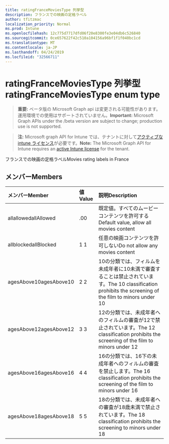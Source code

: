 ```yaml
---
title: ratingFranceMoviesType 列挙型
description: フランスでの映画の定格ラベル
author: tfitzmac
localization_priority: Normal
ms.prod: Intune
ms.openlocfilehash: 12c775d7717dfd06f20e8300fe3e04db6c526840
ms.sourcegitcommit: 0ce657622f42c510a104156a96bf1f1f040bc1cd
ms.translationtype: MT
ms.contentlocale: ja-JP
ms.lasthandoff: 04/24/2019
ms.locfileid: "32566711"
---
```

# <a name="ratingfrancemoviestype-enum-type"></a><span data-ttu-id="00187-103">ratingFranceMoviesType 列挙型</span><span class="sxs-lookup"><span data-stu-id="00187-103">ratingFranceMoviesType enum type</span></span>

> <span data-ttu-id="00187-104">**重要:** ベータ版の Microsoft Graph api は変更される可能性があります。運用環境での使用はサポートされていません。</span><span class="sxs-lookup"><span data-stu-id="00187-104">**Important:** Microsoft Graph APIs under the /beta version are subject to change; production use is not supported.</span></span>

> <span data-ttu-id="00187-105">**注:** Microsoft graph API for Intune では、テナントに対して[アクティブな intune ライセンス](https://go.microsoft.com/fwlink/?linkid=839381)が必要です。</span><span class="sxs-lookup"><span data-stu-id="00187-105">**Note:** The Microsoft Graph API for Intune requires an [active Intune license](https://go.microsoft.com/fwlink/?linkid=839381) for the tenant.</span></span>

<span data-ttu-id="00187-106">フランスでの映画の定格ラベル</span><span class="sxs-lookup"><span data-stu-id="00187-106">Movies rating labels in France</span></span>

## <a name="members"></a><span data-ttu-id="00187-107">メンバー</span><span class="sxs-lookup"><span data-stu-id="00187-107">Members</span></span>
|<span data-ttu-id="00187-108">メンバー</span><span class="sxs-lookup"><span data-stu-id="00187-108">Member</span></span>|<span data-ttu-id="00187-109">値</span><span class="sxs-lookup"><span data-stu-id="00187-109">Value</span></span>|<span data-ttu-id="00187-110">説明</span><span class="sxs-lookup"><span data-stu-id="00187-110">Description</span></span>|
|:---|:---|:---|
|<span data-ttu-id="00187-111">allallowed</span><span class="sxs-lookup"><span data-stu-id="00187-111">allAllowed</span></span>|<span data-ttu-id="00187-112">.0</span><span class="sxs-lookup"><span data-stu-id="00187-112">0</span></span>|<span data-ttu-id="00187-113">既定値。すべてのムービーコンテンツを許可する</span><span class="sxs-lookup"><span data-stu-id="00187-113">Default value, allow all movies content</span></span>|
|<span data-ttu-id="00187-114">allblocked</span><span class="sxs-lookup"><span data-stu-id="00187-114">allBlocked</span></span>|<span data-ttu-id="00187-115">1 </span><span class="sxs-lookup"><span data-stu-id="00187-115">1</span></span>|<span data-ttu-id="00187-116">任意の映画コンテンツを許可しない</span><span class="sxs-lookup"><span data-stu-id="00187-116">Do not allow any movies content</span></span>|
|<span data-ttu-id="00187-117">agesAbove10</span><span class="sxs-lookup"><span data-stu-id="00187-117">agesAbove10</span></span>|<span data-ttu-id="00187-118">2 </span><span class="sxs-lookup"><span data-stu-id="00187-118">2</span></span>|<span data-ttu-id="00187-119">10の分類では、フィルムを未成年者に10未満で審査することは禁止されています。</span><span class="sxs-lookup"><span data-stu-id="00187-119">The 10 classification prohibits the screening of the film to minors under 10</span></span>|
|<span data-ttu-id="00187-120">agesAbove12</span><span class="sxs-lookup"><span data-stu-id="00187-120">agesAbove12</span></span>|<span data-ttu-id="00187-121">3 </span><span class="sxs-lookup"><span data-stu-id="00187-121">3</span></span>|<span data-ttu-id="00187-122">12の分類では、未成年者へのフィルムの審査が12で禁止されています。</span><span class="sxs-lookup"><span data-stu-id="00187-122">The 12 classification prohibits the screening of the film to minors under 12</span></span>|
|<span data-ttu-id="00187-123">agesAbove16</span><span class="sxs-lookup"><span data-stu-id="00187-123">agesAbove16</span></span>|<span data-ttu-id="00187-124">4 </span><span class="sxs-lookup"><span data-stu-id="00187-124">4</span></span>|<span data-ttu-id="00187-125">16の分類では、16下の未成年者へのフィルムの審査を禁止します。</span><span class="sxs-lookup"><span data-stu-id="00187-125">The 16 classification prohibits the screening of the film to minors under 16</span></span>|
|<span data-ttu-id="00187-126">agesAbove18</span><span class="sxs-lookup"><span data-stu-id="00187-126">agesAbove18</span></span>|<span data-ttu-id="00187-127">5 </span><span class="sxs-lookup"><span data-stu-id="00187-127">5</span></span>|<span data-ttu-id="00187-128">18の分類では、未成年者への審査が18歳未満で禁止されています。</span><span class="sxs-lookup"><span data-stu-id="00187-128">The 18 classification prohibits the screening to minors under 18</span></span>|





